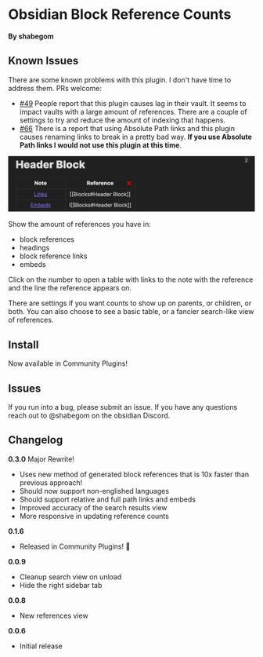 # Obsidian Block Reference Counts
**By shabegom**

## Known Issues
There are some known problems with this plugin. I don't have time to address them. PRs welcome:  
- [#49](https://github.com/shabegom/obsidian-reference-count/issues/49) People report that this plugin causes lag in their vault. It seems to impact vaults with a large amount of references. There are a couple of settings to try and reduce the amount of indexing that happens.
- [#66](https://github.com/shabegom/obsidian-reference-count/issues/66) There is a report that using Absolute Path links and this plugin causes renaming links to break in a pretty bad way. **If you use Absolute Path links I would not use this plugin at this time**.  

![](img/readme.png)

Show the amount of references you have in:
- block references
- headings
- block reference links
- embeds

Click on the number to open a table with links to the note with the reference and the line the reference appears on.

There are settings if you want counts to show up on parents, or children, or both. You can also choose to see a basic table, or a fancier search-like view of references.

## Install

Now available in Community Plugins!

## Issues

If you run into a bug, please submit an issue. If you have any questions reach out to @shabegom on the obsidian Discord.

## Changelog

**0.3.0**
Major Rewrite!  
- Uses new method of generated block references that is 10x faster than previous approach!
- Should now support non-englished languages
- Should support relative and full path links and embeds
- Improved accuracy of the search results view
- More responsive in updating reference counts

**0.1.6**
- Released in Community Plugins! 🎉

**0.0.9**
- Cleanup search view on unload
- Hide the right sidebar tab

**0.0.8**
- New references view

**0.0.6**
- Initial release
